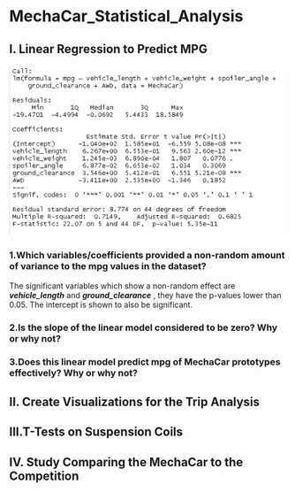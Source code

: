 # MechaCar_Statistical_Analysis

## I. Linear Regression to Predict MPG

![](images/DEL1.PNG)

### 1.Which variables/coefficients provided a non-random amount of variance to the mpg values in the dataset?

The significant variables which show a non-random effect are ***vehicle_length*** and ***ground_clearance*** , they have the p-values lower than 0.05. The intercept is shown to also be significant.

### 2.Is the slope of the linear model considered to be zero? Why or why not?

### 3.Does this linear model predict mpg of MechaCar prototypes effectively? Why or why not?





## II. Create Visualizations for the Trip Analysis

## III.T-Tests on Suspension Coils

## IV. Study Comparing the MechaCar to the Competition
